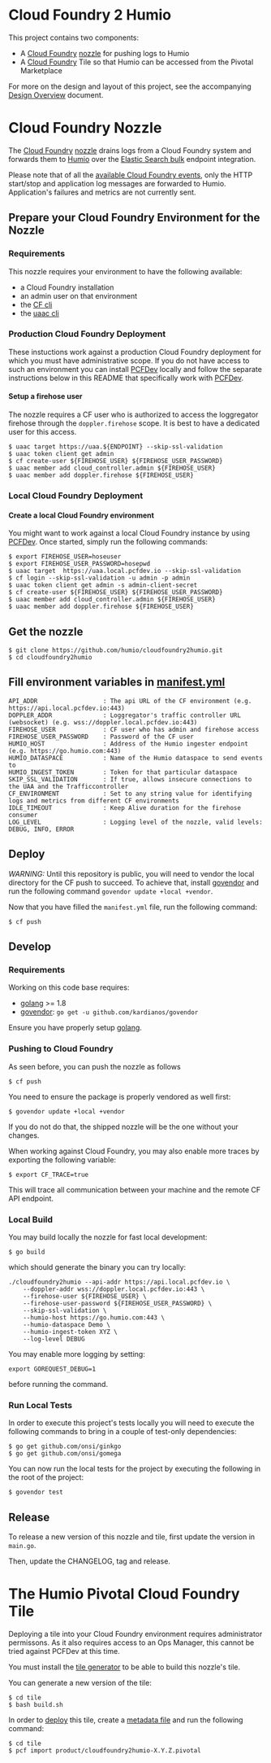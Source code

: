 # Cloud Foundry 2 Humio

This project contains two components:

- A [Cloud Foundry](https://www.cloudfoundry.org/) [nozzle](https://docs.pivotal.io/tiledev/nozzle.html) for pushing logs to Humio
- A [Cloud Foundry](https://www.cloudfoundry.org/) Tile so that Humio can be accessed from the Pivotal Marketplace

For more on the design and layout of this project, see the accompanying [Design Overview](design.md) document.

# Cloud Foundry Nozzle

The [Cloud Foundry](https://www.cloudfoundry.org/)
[nozzle](https://docs.pivotal.io/tiledev/nozzle.html) drains logs from a
Cloud Foundry system and forwards them to [Humio](https://humio.com/) over the
[Elastic Search bulk](https://go.humio.com/docs/integrations/log-shippers/others/index.html#elasticsearch-bulk-api)
endpoint integration.

Please note that of all the 
[available Cloud Foundry events](https://github.com/cloudfoundry/dropsonde-protocol/tree/master/events),
only the HTTP start/stop and application log messages are forwarded to Humio.
Application's failures and metrics are not currently sent.

## Prepare your Cloud Foundry Environment for the Nozzle

### Requirements

This nozzle requires your environment to have the following available:

* a Cloud Foundry installation
* an admin user on that environment
* the [CF cli](https://github.com/cloudfoundry/cli)
* the [uaac cli](https://github.com/cloudfoundry/cf-uaac)

### Production Cloud Foundry Deployment

These instuctions work against a production Cloud Foundry deployment for which
you must have administrative scope. If you do not have access to such an environment you can install [PCFDev](https://pivotal.io/pcf-dev) locally and follow the
separate instructions below in this README that specifically work with [PCFDev](https://pivotal.io/pcf-dev).

#### Setup a firehose user

The nozzle requires a CF user who is authorized to access the loggregator
firehose through the `doppler.firehose` scope. It is best to have a dedicated
user for this access.

```
$ uaac target https://uaa.${ENDPOINT} --skip-ssl-validation
$ uaac token client get admin
$ cf create-user ${FIREHOSE_USER} ${FIREHOSE_USER_PASSWORD}
$ uaac member add cloud_controller.admin ${FIREHOSE_USER}
$ uaac member add doppler.firehose ${FIREHOSE_USER}
```

### Local Cloud Foundry Deployment

#### Create a local Cloud Foundry environment

You might want to work against a local Cloud Foundry instance by using
[PCFDev](https://pivotal.io/pcf-dev). Once started, simply run the following
commands:

```
$ export FIREHOSE_USER=hoseuser
$ export FIREHOSE_USER_PASSWORD=hosepwd
$ uaac target  https://uaa.local.pcfdev.io --skip-ssl-validation
$ cf login --skip-ssl-validation -u admin -p admin
$ uaac token client get admin -s admin-client-secret
$ cf create-user ${FIREHOSE_USER} ${FIREHOSE_USER_PASSWORD}
$ uaac member add cloud_controller.admin ${FIREHOSE_USER}
$ uaac member add doppler.firehose ${FIREHOSE_USER}
```

## Get the nozzle

```
$ git clone https://github.com/humio/cloudfoundry2humio.git
$ cd cloudfoundry2humio
```

## Fill environment variables in [manifest.yml](./manifest.yml)
```
API_ADDR                  : The api URL of the CF environment (e.g. https://api.local.pcfdev.io:443)
DOPPLER_ADDR              : Loggregator's traffic controller URL (websocket) (e.g. wss://doppler.local.pcfdev.io:443)
FIREHOSE_USER             : CF user who has admin and firehose access
FIREHOSE_USER_PASSWORD    : Password of the CF user
HUMIO_HOST                : Address of the Humio ingester endpoint (e.g. https://go.humio.com:443)
HUMIO_DATASPACE           : Name of the Humio dataspace to send events to
HUMIO_INGEST_TOKEN        : Token for that particular dataspace
SKIP_SSL_VALIDATION       : If true, allows insecure connections to the UAA and the Trafficcontroller
CF_ENVIRONMENT            : Set to any string value for identifying logs and metrics from different CF environments
IDLE_TIMEOUT              : Keep Alive duration for the firehose consumer
LOG_LEVEL                 : Logging level of the nozzle, valid levels: DEBUG, INFO, ERROR
```

## Deploy

*WARNING:* Until this repository is public, you will need to vendor the local
directory for the CF push to succeed. To achieve that, install
[govendor](https://github.com/kardianos/govendor) and run the following command
`govendor update +local +vendor`.

Now that you have filled the `manifest.yml` file, run the following command:

```
$ cf push
```

## Develop

### Requirements

Working on this code base requires:

* [golang](https://golang.org/) >= 1.8
* [govendor](https://github.com/kardianos/govendor): `go get -u github.com/kardianos/govendor`

Ensure you have properly setup
[golang](https://github.com/golang/go/wiki/GOPATH).

### Pushing to Cloud Foundry

As seen before, you can push the nozzle as follows

```
$ cf push
```

You need to ensure the package is properly vendored as well first:

```
$ govendor update +local +vendor
```

If you do not do that, the shipped nozzle will be the one without your changes.

When working against Cloud Foundry, you may also enable more traces by
exporting the following variable:

```
$ export CF_TRACE=true
```

This will trace all communication between your machine and the remote CF API
endpoint.

### Local Build

You may build locally the nozzle for fast local development:

```
$ go build
```

which should generate the binary you can try locally:

```
./cloudfoundry2humio --api-addr https://api.local.pcfdev.io \
    --doppler-addr wss://doppler.local.pcfdev.io:443 \
    --firehose-user ${FIREHOSE_USER} \
    --firehose-user-password ${FIREHOSE_USER_PASSWORD} \
    --skip-ssl-validation \
    --humio-host https://go.humio.com:443 \
    --humio-dataspace Demo \
    --humio-ingest-token XYZ \
    --log-level DEBUG
```

You may enable more logging by setting:

```
export GOREQUEST_DEBUG=1
```

before running the command.

### Run Local Tests

In order to execute this project's tests locally you will need to execute the following
commands to bring in a couple of test-only dependencies:

```
$ go get github.com/onsi/ginkgo
$ go get github.com/onsi/gomega
```

You can now run the local tests for the project by executing the following 
in the root of the project:

```
$ govendor test
```

## Release

To release a new version of this nozzle and tile, first update the version in
`main.go`.

Then, update the CHANGELOG, tag and release.

# The Humio Pivotal Cloud Foundry Tile

Deploying a tile into your Cloud Foundry environment requires administrator
permissons. As it also requires access to an Ops Manager, this cannot be tried
against PCFDev at this time.

You must install the
[tile generator](https://github.com/cf-platform-eng/tile-generator) to be able
to build this nozzle's tile.

You can generate a new version of the tile:

```
$ cd tile
$ bash build.sh
```

In order to
[deploy](http://docs.pivotal.io/tiledev/pcf-command.html#deploy-tiles)
this tile, create a
[metadata file](cloudfoundry2humio-0.0.1.pivotal) and run the following
command:

```
$ cd tile
$ pcf import product/cloudfoundry2humio-X.Y.Z.pivotal
```
